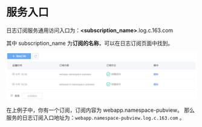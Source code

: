 # 服务入口

日志订阅服务通用访问入口为：**\<subscription_name\>**.log.c.163.com

其中 subscription_name 为**订阅的名称**，可以在日志订阅页面中找到。

![](../image/日志API_概览.png)

在上例子中，你有一个订阅，订阅内容为 webapp.namespace-pubview。
那么服务的日志订阅入口地址为：<code>webapp.namespace-pubview.log.c.163.com</code> 。
